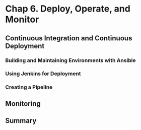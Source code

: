 # Chap 6. Deploy, Operate, and Monitor

## Continuous Integration and Continuous Deployment

### Building and Maintaining Environments with Ansible

### Using Jenkins for Deployment

### Creating a Pipeline

## Monitoring

## Summary
